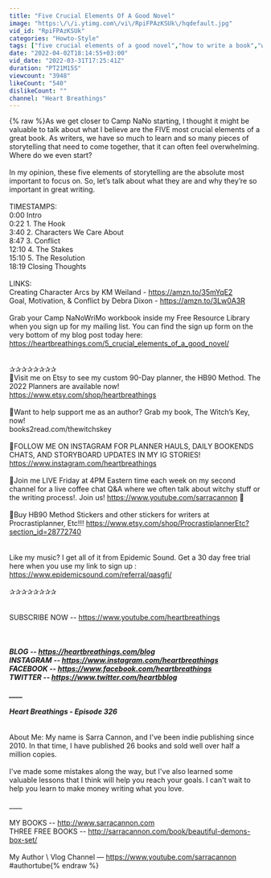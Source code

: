 ```yaml
---
title: "Five Crucial Elements Of A Good Novel"
image: "https:\/\/i.ytimg.com\/vi\/RpiFPAzKSUk\/hqdefault.jpg"
vid_id: "RpiFPAzKSUk"
categories: "Howto-Style"
tags: ["five crucial elements of a good novel","how to write a book","writing a book"]
date: "2022-04-02T18:14:55+03:00"
vid_date: "2022-03-31T17:25:41Z"
duration: "PT21M15S"
viewcount: "3948"
likeCount: "540"
dislikeCount: ""
channel: "Heart Breathings"
---
```

{% raw %}As we get closer to Camp NaNo starting, I thought it might be valuable to talk about what I believe are the FIVE most crucial elements of a great book. As writers, we have so much to learn and so many pieces of storytelling that need to come together, that it can often feel overwhelming. Where do we even start?<br /><br />In my opinion, these five elements of storytelling are the absolute most important to focus on. So, let’s talk about what they are and why they’re so important in great writing.<br /><br />TIMESTAMPS:<br />0:00 Intro<br />0:22 1. The Hook<br />3:40 2. Characters We Care About<br />8:47 3. Conflict<br />12:10 4. The Stakes<br />15:10 5. The Resolution<br />18:19 Closing Thoughts<br /><br />LINKS:<br />Creating Character Arcs by KM Weiland - <a rel="nofollow" target="blank" href="https://amzn.to/35mYqE2">https://amzn.to/35mYqE2</a><br />Goal, Motivation, &amp; Conflict by Debra Dixon - <a rel="nofollow" target="blank" href="https://amzn.to/3Lw0A3R">https://amzn.to/3Lw0A3R</a><br /><br />Grab your Camp NaNoWriMo workbook inside my Free Resource Library when you sign up for my mailing list. You can find the sign up form on the very bottom of my blog post today here: <a rel="nofollow" target="blank" href="https://heartbreathings.com/5_crucial_elements_of_a_good_novel/">https://heartbreathings.com/5_crucial_elements_of_a_good_novel/</a><br /><br /><br />✰✰✰✰✰✰✰✰<br />🖤Visit me on Etsy to see my custom 90-Day planner, the HB90 Method. The 2022 Planners are available now!  <a rel="nofollow" target="blank" href="https://www.etsy.com/shop/heartbreathings">https://www.etsy.com/shop/heartbreathings</a> <br /><br />🖤Want to help support me as an author? Grab my book, The Witch’s Key, now!<br />books2read.com/thewitchskey<br /><br />🖤FOLLOW ME ON INSTAGRAM FOR PLANNER HAULS, DAILY BOOKENDS CHATS, AND STORYBOARD UPDATES IN MY IG STORIES! <br /><a rel="nofollow" target="blank" href="https://www.instagram.com/heartbreathings">https://www.instagram.com/heartbreathings</a><br /><br />🖤Join me LIVE Friday at 4PM Eastern time each week on my second channel for a live coffee chat Q&amp;A where we often talk about witchy stuff or the writing process!. Join us!  <a rel="nofollow" target="blank" href="https://www.youtube.com/sarracannon">https://www.youtube.com/sarracannon</a> 🖤<br /><br />🖤Buy HB90 Method Stickers and other stickers for writers at Procrastiplanner, Etc!!! <a rel="nofollow" target="blank" href="https://www.etsy.com/shop/ProcrastiplannerEtc?section_id=28772740">https://www.etsy.com/shop/ProcrastiplannerEtc?section_id=28772740</a><br /><br /><br />Like my music? I get all of it from Epidemic Sound. Get a 30 day free trial here when you use my link to sign up : <a rel="nofollow" target="blank" href="https://www.epidemicsound.com/referral/qasgfi/">https://www.epidemicsound.com/referral/qasgfi/</a><br /><br />✰✰✰✰✰✰✰✰<br /><br /><br />SUBSCRIBE NOW -- <a rel="nofollow" target="blank" href="https://www.youtube.com/heartbreathings">https://www.youtube.com/heartbreathings</a><br /> <br />_____<br /><br />BLOG -- <a rel="nofollow" target="blank" href="https://heartbreathings.com/blog">https://heartbreathings.com/blog</a><br />INSTAGRAM -- <a rel="nofollow" target="blank" href="https://www.instagram.com/heartbreathings">https://www.instagram.com/heartbreathings</a><br />FACEBOOK -- <a rel="nofollow" target="blank" href="https://www.facebook.com/heartbreathings">https://www.facebook.com/heartbreathings</a><br />TWITTER -- <a rel="nofollow" target="blank" href="https://www.twitter.com/heartbblog">https://www.twitter.com/heartbblog</a><br /><br />____<br /><br />Heart Breathings - Episode 326<br />_____<br /><br />About Me: My name is Sarra Cannon, and I've been indie publishing since 2010. In that time, I have published 26 books and sold well over half a million copies.<br /><br />I've made some mistakes along the way, but I've also learned some valuable lessons that I think will help you reach your goals. I can't wait to help you learn to make money writing what you love.<br /><br />____<br /><br />MY BOOKS -- <a rel="nofollow" target="blank" href="http://www.sarracannon.com">http://www.sarracannon.com</a><br />THREE FREE BOOKS -- <a rel="nofollow" target="blank" href="http://sarracannon.com/book/beautiful-demons-box-set/">http://sarracannon.com/book/beautiful-demons-box-set/</a><br /><br />My Author \ Vlog Channel — <a rel="nofollow" target="blank" href="https://www.youtube.com/sarracannon">https://www.youtube.com/sarracannon</a><br />#authortube{% endraw %}
